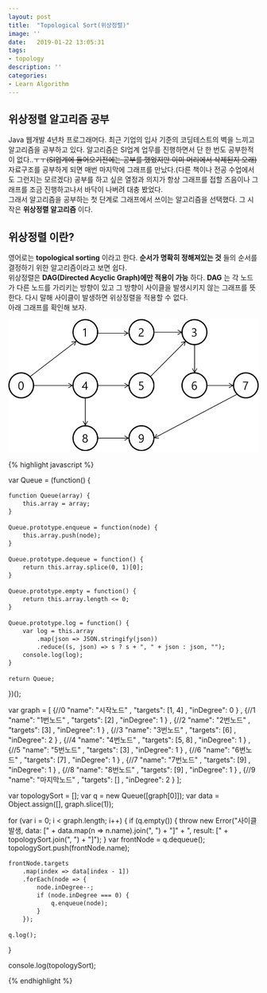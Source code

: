 ```yaml
---
layout: post
title:  "Topological Sort(위상정렬)"
image: ''
date:   2019-01-22 13:05:31
tags: 
- topology
description: ''
categories:
- Learn Algorithm
---
```






## 위상정렬 알고리즘 공부

Java 웹개발 4년차 프로그래머다. 최근 기업의 입사 기준의 코딩테스트의 벽을 느끼고 알고리즘을 공부하고 있다. 알고리즘은 SI업계 업무를 진행하면서 단 한 번도 공부한적이 없다..ㅜㅜ~~(SI업계에 들어오기전에는 공부를 했었지만 이미 머리에서 삭제된지 오래)~~  
자료구조를 공부하게 되면 매번 마지막에 그래프를 만났다.(다른 책이나 전공 수업에서도 그런지는 모르겠다) 공부를 하고 싶은 열정과 의지가 항상 그래프를 접할 즈음이나 그래프를 조금 진행하고나서 바닥이 나버려 대충 봤었다.  
그래서 알고리즘을 공부하는 첫 단계로 그래프에서 쓰이는 알고리즘을 선택했다. 그 시작은 __위상정렬 알고리즘__ 이다.


## 위상정렬 이란?

영어로는 __topological sorting__ 이라고 한다. __순서가 명확히 정해져있는 것__ 들의 순서를 결정하기 위한 알고리즘이라고 보면 쉽다.  
위상정렬은 __DAG(Directed Acyclic Graph)에만 적용이 가능__ 하다. __DAG__ 는 각 노드가 다른 노드를 가리키는 방향이 있고 그 방향이 사이클을 발생시키지 않는 그래프를 뜻한다. 다시 말해 사이클이 발생하면 위상정렬을 적용할 수 없다.  
아래 그래프를 확인해 보자.

![예제 그래프](/assets/img/topological-sort-example.png)



{% highlight javascript %}

var Queue = (function() {

    function Queue(array) {
        this.array = array;
    }

    Queue.prototype.enqueue = function(node) {
        this.array.push(node);
    }

    Queue.prototype.dequeue = function() {
        return this.array.splice(0, 1)[0];
    }

    Queue.prototype.empty = function() {
        return this.array.length <= 0;
    }

    Queue.prototype.log = function() {
        var log = this.array
            .map(json => JSON.stringify(json))
            .reduce((s, json) => s ? s + ", " + json : json, "");
        console.log(log);
    }

    return Queue;

})();

var graph = [
    {//0
        "name": "시작노드"
        , "targets": [1, 4]
        , "inDegree": 0
    }
    , {//1
        "name": "1번노드"
        , "targets": [2]
        , "inDegree": 1
    }
    , {//2
        "name": "2번노드"
        , "targets": [3]
        , "inDegree": 1
    }
    , {//3
        "name": "3번노드"
        , "targets": [6]
        , "inDegree": 2
    }
    , {//4
        "name": "4번노드"
        , "targets": [5, 8]
        , "inDegree": 1
    }
    , {//5
        "name": "5번노드"
        , "targets": [3]
        , "inDegree": 1
    }
    , {//6
        "name": "6번노드"
        , "targets": [7]
        , "inDegree": 1
    }
    , {//7
        "name": "7번노드"
        , "targets": [9]
        , "inDegree": 1
    }
    , {//8
        "name": "8번노드"
        , "targets": [9]
        , "inDegree": 1
    }
    , {//9
        "name": "마지막노드"
        , "targets": []
        , "inDegree": 2
    }
];

var topologySort = [];
var q = new Queue([graph[0]]);
var data = Object.assign([], graph.slice(1));

for (var i = 0; i < graph.length; i++) {
    if (q.empty()) {
        throw new Error("사이클 발생, data: [" + data.map(n => n.name).join(", ") + "]" + ", result: [" + topologySort.join(", ") + "]");
    }
    var frontNode = q.dequeue();
    topologySort.push(frontNode.name);

    frontNode.targets
        .map(index => data[index - 1])
        .forEach(node => {
            node.inDegree--;
            if (node.inDegree === 0) {
                q.enqueue(node);
            }
        });

    q.log();
}

console.log(topologySort);

{% endhighlight %}
